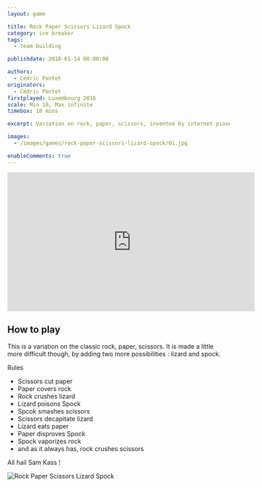 ```yaml
---
layout: game

title: Rock Paper Scissors Lizard Spock
category: ice breaker
tags:
  - team-building

publishdate: 2018-01-14 00:00:00

authors: 
  - Cédric Pontet
originators: 
  - Cédric Pontet
firstplayed: Luxembourg 2016
scale: Min 10, Max infinite
timebox: 10 mins

excerpt: Variation on rock, paper, scissors, invented by internet pioneer Sam Kass and famously explained by Dr Sheldon Cooper.

images:
  - /images/games/rock-paper-scissors-lizard-spock/01.jpg

enableComments: true
---
```


<iframe width="560" height="315" src="https://www.youtube.com/embed/x5Q6-wMx-K8" frameborder="0" allow="autoplay; encrypted-media" allowfullscreen></iframe>
<div class='four spacing'></div>

## How to play
This is a variation on the classic rock, paper, scissors.
It is made a little more difficult though, by adding two more possibilities : lizard and spock.

Rules
- Scissors cut paper
- Paper covers rock
- Rock crushes lizard
- Lizard poisons Spock
- Spcok smashes scissors
- Scissors decapitate lizard
- Lizard eats paper
- Paper disproves Spock
- Spock vaporizes rock
- and as it always has, rock crushes scissors

All hail Sam Kass !

![Rock Paper Scissors Lizard Spock](/images/games/rock-paper-scissors-lizard-spock/02.png)

